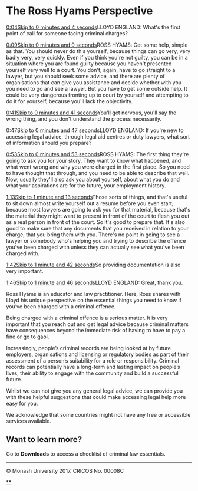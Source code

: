 # The Ross Hyams Perspective

[0:04Skip to 0 minutes and 4 seconds](https://www.futurelearn.com/courses/law-for-non-lawyers/3/steps/207433#)LLOYD ENGLAND: What's the first point of call for someone facing criminal charges?

[0:09Skip to 0 minutes and 9 seconds](https://www.futurelearn.com/courses/law-for-non-lawyers/3/steps/207433#)ROSS HYAMS: Get some help, simple as that. You should never do this yourself, because things can go very, very badly very, very quickly. Even if you think you're not guilty, you can be in a situation where you are found guilty because you haven't presented yourself very well to a court. You don't, again, have to go straight to a lawyer, but you should seek some advice, and there are plenty of organisations that can give you assistance and decide whether with you you need to go and see a lawyer. But you have to get some outside help. It could be very dangerous fronting up to court by yourself and attempting to do it for yourself, because you'll lack the objectivity.

[0:41Skip to 0 minutes and 41 seconds](https://www.futurelearn.com/courses/law-for-non-lawyers/3/steps/207433#)You'll get nervous, you'll say the wrong thing, and you don't understand the process necessarily.

[0:47Skip to 0 minutes and 47 seconds](https://www.futurelearn.com/courses/law-for-non-lawyers/3/steps/207433#)LLOYD ENGLAND: If you're new to accessing legal advice, through legal aid centres or duty lawyers, what sort of information should you prepare?

[0:53Skip to 0 minutes and 53 seconds](https://www.futurelearn.com/courses/law-for-non-lawyers/3/steps/207433#)ROSS HYAMS: The first thing they're going to ask you for your story. They want to know what happened, and what went wrong and why you were charged in the first place. So you need to have thought that through, and you need to be able to describe that well. Now, usually they'll also ask you about yourself, about what you do and what your aspirations are for the future, your employment history.

[1:13Skip to 1 minute and 13 seconds](https://www.futurelearn.com/courses/law-for-non-lawyers/3/steps/207433#)Those sorts of things, and that's useful to sit down almost write yourself out a resume before you even start, because most lawyers are going to ask you for that material, because that's the material they might want to present in front of the court to flesh you out as a real person in front of the court. So it's good to prepare that. It's also good to make sure that any documents that you received in relation to your charge, that you bring them with you. There's no point in going to see a lawyer or somebody who's helping you and trying to describe the offence you've been charged with unless they can actually see what you've been charged with.

[1:42Skip to 1 minute and 42 seconds](https://www.futurelearn.com/courses/law-for-non-lawyers/3/steps/207433#)So providing documentation is also very important.

[1:46Skip to 1 minute and 46 seconds](https://www.futurelearn.com/courses/law-for-non-lawyers/3/steps/207433#)LLOYD ENGLAND: Great, thank you.

Ross Hyams is an educator and law practitioner. Here, Ross shares with Lloyd his unique perspective on the essential things you need to know if you’ve been charged with a criminal offence.

Being charged with a criminal offence is a serious matter. It is very important that you reach out and get legal advice because criminal matters have consequences beyond the immediate risk of having to have to pay a fine or go to gaol.

Increasingly, people’s criminal records are being looked at by future employers, organisations and licensing or regulatory bodies as part of their assessment of a person’s suitability for a role or responsibility. Criminal records can potentially have a long-term and lasting impact on people’s lives, their ability to engage with the community and build a successful future.

Whilst we can not give you any general legal advice, we can provide you with these helpful suggestions that could make accessing legal help more easy for you.

We acknowledge that some countries might not have any free or accessible services available.

## Want to learn more?

Go to **Downloads** to access a checklist of criminal law essentials.

------

© Monash University 2017. CRICOS No. 00008C

[**](https://www.futurelearn.com/courses/law-for-non-lawyers/3/steps/207433#fl-comments)